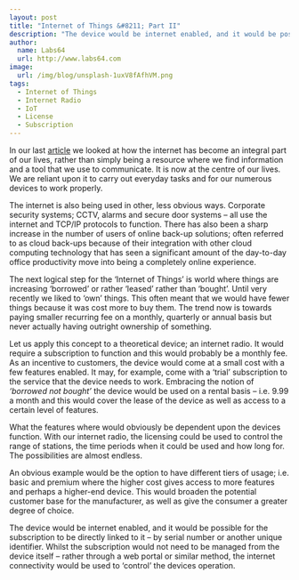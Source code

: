 ```yaml
---
layout: post
title: "Internet of Things &#8211; Part II"
description: "The device would be internet enabled, and it would be possible for the subscription to be directly linked to it – by serial number or another unique identifier"
author:
  name: Labs64
  url: http://www.labs64.com
image:
  url: /img/blog/unsplash-1uxV8fAfhVM.png
tags:
  - Internet of Things
  - Internet Radio
  - IoT
  - License
  - Subscription
---
```


In our last [article](/blog/2015/07/21/internet-of-things-part-i/) we looked at how the internet has become an integral part of our lives, rather than simply being a resource where we find information and a tool that we use to communicate. It is now at the centre of our lives. We are reliant upon it to carry out everyday tasks and for our numerous devices to work properly.

The internet is also being used in other, less obvious ways. Corporate security systems; CCTV, alarms and secure door systems &#8211; all use the internet and TCP/IP protocols to function. There has also been a sharp increase in the number of users of online back-up solutions; often referred to as cloud back-ups because of their integration with other cloud computing technology that has seen a significant amount of the day-to-day office productivity move into being a completely online experience.

The next logical step for the &#8216;Internet of Things&#8217; is world where things are increasing &#8216;borrowed&#8217; or rather &#8216;leased&#8217; rather than &#8216;bought&#8217;. Until very recently we liked to &#8216;own&#8217; things. This often meant that we would have fewer things because it was cost more to buy them. The trend now is towards paying smaller recurring fee on a monthly, quarterly or annual basis but never actually having outright ownership of something.

Let us apply this concept to a theoretical device; an internet radio. It would require a subscription to function and this would probably be a monthly fee. As an incentive to customers, the device would come at a small cost with a few features enabled. It may, for example, come with a &#8216;trial&#8217; subscription to the service that the device needs to work. Embracing the notion of _&#8216;borrowed not bought&#8217;_ the device would be used on a rental basis &#8211; i.e. 9.99 a month and this would cover the lease of the device as well as access to a certain level of features.

What the features where would obviously be dependent upon the devices function. With our internet radio, the licensing could be used to control the range of stations, the time periods when it could be used and how long for. The possibilities are almost endless.

An obvious example would be the option to have different tiers of usage; i.e. basic and premium where the higher cost gives access to more features and perhaps a higher-end device. This would broaden the potential customer base for the manufacturer, as well as give the consumer a greater degree of choice.

The device would be internet enabled, and it would be possible for the subscription to be directly linked to it &#8211; by serial number or another unique identifier. Whilst the subscription would not need to be managed from the device itself &#8211; rather through a web portal or similar method, the internet connectivity would be used to &#8216;control&#8217; the devices operation.
